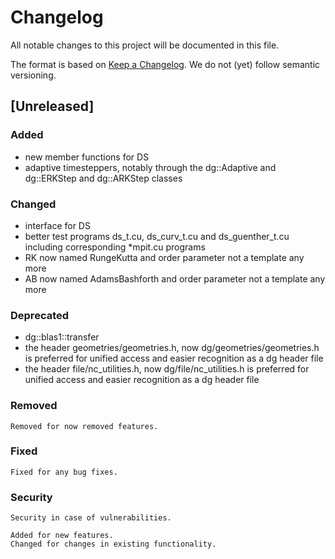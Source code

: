 # Changelog
All notable changes to this project will be documented in this file.

The format is based on [Keep a Changelog](https://keepachangelog.com/en/1.0.0/).
We do not (yet) follow semantic versioning.

## [Unreleased]
### Added
- new member functions for DS
- adaptive timesteppers, notably through the dg::Adaptive and dg::ERKStep and dg::ARKStep classes

### Changed
- interface for DS
- better test programs ds\_t.cu, ds\_curv\_t.cu and ds\_guenther\_t.cu
  including corresponding \*mpit.cu programs
- RK now named RungeKutta and order parameter not a template any more
- AB now named AdamsBashforth and order parameter not a template any more

### Deprecated
- dg::blas1::transfer
- the header geometries/geometries.h, now dg/geometries/geometries.h is preferred for unified access and easier recognition as a dg header file
- the header file/nc\_utilities.h, now dg/file/nc\_utilities.h is preferred for unified access and easier recognition as a dg header file

### Removed
    Removed for now removed features.

### Fixed
    Fixed for any bug fixes.

### Security
    Security in case of vulnerabilities.

    Added for new features.
    Changed for changes in existing functionality.

